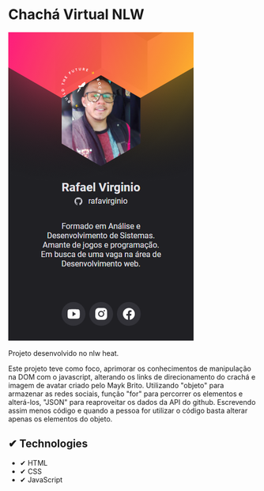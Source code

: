 # Chachá Virtual NLW

<img src="images/screen.png">

Projeto desenvolvido no nlw heat.

Este projeto teve como foco, aprimorar os conhecimentos de manipulação na DOM com o javascript, alterando os links de direcionamento do crachá e imagem de avatar criado pelo Mayk Brito. Utilizando "objeto" para armazenar as redes sociais, função "for" para percorrer os elementos e alterá-los, "JSON" para reaproveitar os dados da API do github. Escrevendo assim menos código e quando a pessoa for utilizar o código basta alterar apenas os elementos do objeto.

## ✔ Technologies

- ✔ HTML
- ✔ CSS
- ✔ JavaScript

